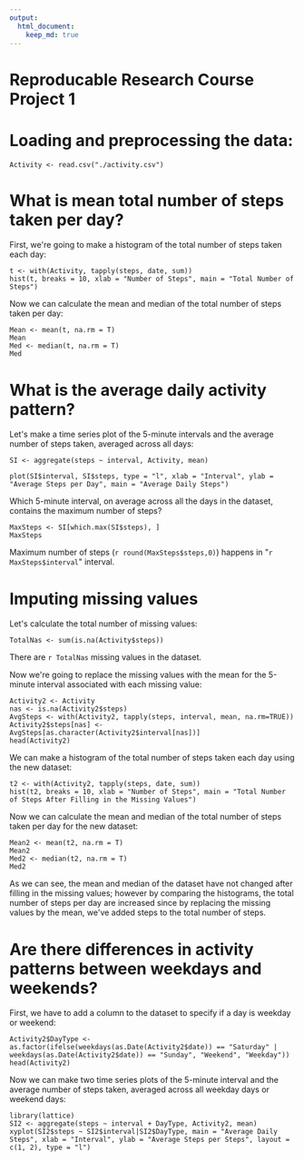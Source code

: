 ```yaml
--- 
output: 
  html_document: 
    keep_md: true 
---
```

Reproducable Research Course Project 1
=

Loading and preprocessing the data:
=
```{R}
Activity <- read.csv("./activity.csv")
```

What is mean total number of steps taken per day?
=
First, we're going to make a histogram of the total number of steps taken each day:
```{R}
t <- with(Activity, tapply(steps, date, sum))
hist(t, breaks = 10, xlab = "Number of Steps", main = "Total Number of Steps")
```

Now we can calculate the mean and median of the total number of steps taken per day:
```{R}
Mean <- mean(t, na.rm = T)
Mean
Med <- median(t, na.rm = T)
Med
```

What is the average daily activity pattern?
=
Let's make a time series plot of the 5-minute intervals and the average number of steps taken, averaged across all days:
```{R}
SI <- aggregate(steps ~ interval, Activity, mean)

plot(SI$interval, SI$steps, type = "l", xlab = "Interval", ylab = "Average Steps per Day", main = "Average Daily Steps")
```

Which 5-minute interval, on average across all the days in the dataset, contains the maximum number of steps?
```{R}
MaxSteps <- SI[which.max(SI$steps), ]
MaxSteps
```
Maximum number of steps (`r round(MaxSteps$steps,0)`) happens in "`r MaxSteps$interval`" interval.

Imputing missing values
=
Let's calculate the total number of missing values:
```{R}
TotalNas <- sum(is.na(Activity$steps))
```
There are `r TotalNas` missing values in the dataset.

Now we're going to replace the missing values with the mean for the 5-minute interval associated with each missing value:
```{R}
Activity2 <- Activity
nas <- is.na(Activity2$steps)
AvgSteps <- with(Activity2, tapply(steps, interval, mean, na.rm=TRUE))
Activity2$steps[nas] <- AvgSteps[as.character(Activity2$interval[nas])]
head(Activity2)
```

We can make a histogram of the total number of steps taken each day using the new dataset:
```{R}
t2 <- with(Activity2, tapply(steps, date, sum))
hist(t2, breaks = 10, xlab = "Number of Steps", main = "Total Number of Steps After Filling in the Missing Values")
```

Now we can calculate the mean and median of the total number of steps taken per day for the new dataset:
```{R}
Mean2 <- mean(t2, na.rm = T)
Mean2
Med2 <- median(t2, na.rm = T)
Med2
```
As we can see, the mean and median of the dataset have not changed after filling in the missing values; however by comparing the histograms, the total number of steps per day are increased since by replacing the missing values by the mean, we've added steps to the total number of steps.

Are there differences in activity patterns between weekdays and weekends?
=

First, we have to add a column to the dataset to specify if a day is weekday or weekend:
```{R}
Activity2$DayType <- as.factor(ifelse(weekdays(as.Date(Activity2$date)) == "Saturday" | weekdays(as.Date(Activity2$date)) == "Sunday", "Weekend", "Weekday"))
head(Activity2)
```

Now we can make two time series plots of the 5-minute interval and the average number of steps taken, averaged across all weekday days or weekend days:
```{R}
library(lattice)
SI2 <- aggregate(steps ~ interval + DayType, Activity2, mean)
xyplot(SI2$steps ~ SI2$interval|SI2$DayType, main = "Average Daily Steps", xlab = "Interval", ylab = "Average Steps per Steps", layout = c(1, 2), type = "l")
```